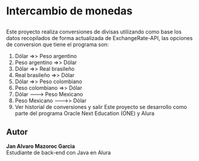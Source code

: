 <H1>Intercambio de monedas</H1>

##
Este proyecto realiza conversiones de divisas utilizando como base los datos recopilados de forma actualizada de ExchangeRate-API, las opciones de conversion que tiene el programa son:

1) Dólar =>> Peso argentino
2) Peso argentino =>> Dólar
3) Dólar =>> Real brasileño
4) Real brasileño =>> Dólar
5) Dólar =>> Peso colombiano
6) Peso colombiano =>> Dólar
7) Dólar ---> Peso Mexicano
8) Peso Mexicano --->>  Dólar
9) Ver historial de conversiones y salir
Este proyecto se desarrollo como parte del programa Oracle Next Education (ONE) y Alura


## Autor

**Jan Alvaro Mazoroc Garcia**  
Estudiante de back-end con Java en Alura
